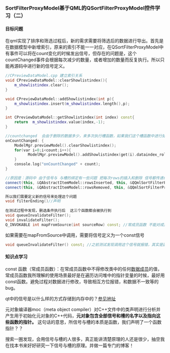 ### SortFilterProxyModel基于QML的QSortFilterProxyModel控件学习（二）

#### 目标问题

在qml实现了排序和筛选过程后，新的需求需要将筛选后的数据进行导出。首先是在数据模型中新增索引，原来的索引不能一一对应，在QSortFilterProxyModel中有事件可以将在count变化的时候发出信号，但存在的问题是，这个countChanged事件会根据每次减少的数量，或者增加的数量而反复执行。所以只能再源码中进行新的信号定义。

```c++
//CPreviewDataModel.cpp 建立索引关系
void CPreviewDataModel::clearShowlistindex(){
    m_showlistindex.clear();
}

void CPreviewDataModel::addShowlistindex(int p){
    m_showlistindex.insert(m_showlistindex.length(),p);
}

int CPreviewDataModel::getShowlistindex(int index) const{
    return  m_showlistindex.value(index,-1);
}

//countchanged  会由于删除的数据多少，来多次执行槽函数，如果我们这个槽函数中进行处理，会对性能有很大的损害
onCountChanged: {
	ModelMgr.previewModel().clearShowlistindex();
    for(var i=0;i<count;i++){
          ModelMgr.previewModel().addShowlistindex(get(i).dataindex_role)
    }
    console.log("onCountChanged" + count);
}

//原因是：源码中 由于信号与 与槽的绑定有一些问题 把每次rows的插入和删除 信号都传递给countchanged
connect(this, &QAbstractItemModel::rowsInserted, this, &QQmlSortFilterProxyModel::countChanged);
connect(this, &QAbstractItemModel::rowsRemoved, this, &QQmlSortFilterProxyModel::countChanged);

所以我们需要定义新的信号来处理这个问题
void filterEnding()//声明
    
在测试过程中发现，删选条件执行后  这三个函数都会被执行到
void queueInvalidateFilter();
void invalidateFilter();
Q_INVOKABLE int mapFromSource(int sourceRow) const; //常成员函数 不能对成员的变量进行修改


```

如果需要在mapFromSource中调用，需要将信号定义为一个const信号

```c++
void queueInvalidateFilter() const; //之前测试发现调用这个信号就报错，其实是函数内部访问数据的问题，信号可以发送，但是范围model数据被引起崩溃，具体的原因还没有调查明白，希望懂的同学告诉我一下。
```

#### 知识点学习

const 函数（常成员函数）：在常成员函数中不得修改类中的任何[数据成员](https://baike.baidu.com/item/数据成员/217930)的值，常成员函数我所理解的使用场景最好是在遍历访问堆中的指针变量的时候，最好用const函数。避免过程对数据进行修改，导致相互方位报错，和数据不一致等的bug。

qt中的信号是以什么样的方式存储到内存中的？[参见地址](https://blog.csdn.net/linux_wgl/article/details/33419409)

元对象编译器moc（meta object compiler）对C++文件中的类声明进行分析并产生用于初始化元对象的C++代码，**元对象包含全部信号和槽的名字以及指向这些函数的指针。** 这句话的意思，所信号与槽的本质是函数，我们声明了一个函数指针？？

搜索一圈发现，会用信号与槽的人很多，真正能讲清楚原理的人还是很少，抽空我在找本书来好好研究一下信号与槽的原理。并做一篇专门的博客！